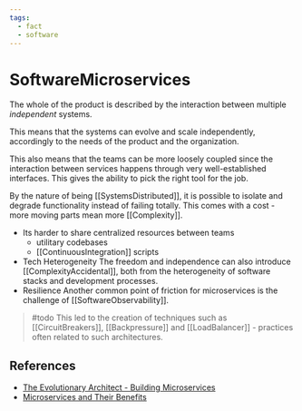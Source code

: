 ```yaml
---
tags:
  - fact
  - software
---
```

# SoftwareMicroservices

The whole of the product is described by the interaction between multiple *independent* systems.

This means that the systems can evolve and scale independently, accordingly to the needs of the product and the organization.

This also means that the teams can be more loosely coupled since the interaction between services happens through very well-established interfaces. This gives the ability to pick the right tool for the job.

By the nature of being [[SystemsDistributed]], it is possible to isolate and degrade functionality instead of failing totally.
This comes with a cost - more moving parts mean more [[Complexity]].

* Its harder to share centralized resources between teams
  * utilitary codebases
  * [[ContinuousIntegration]] scripts
* Tech Heterogeneity
  The freedom and independence can also introduce [[ComplexityAccidental]], both from the heterogeneity of software stacks and development processes.
* Resilience
Another common point of friction for microservices is the challenge of [[SoftwareObservability]].

> #todo This led to the creation of techniques such as [[CircuitBreakers]], [[Backpressure]] and  [[LoadBalancer]] - practices often related to such architectures.

## References

* [The Evolutionary Architect - Building Microservices](https://candost.blog/the-evolutionary-architect/)
* [Microservices and Their Benefits](https://candost.blog/microservices-and-their-benefits/)
